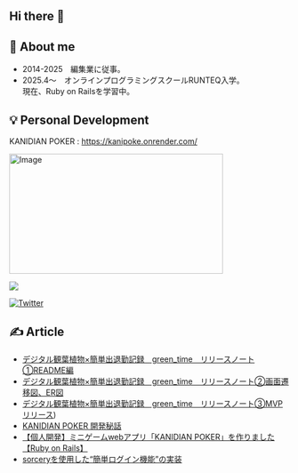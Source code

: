 ## Hi there 👋

## 🌼  About me
- 2014-2025　編集業に従事。<br>
- 2025.4〜　オンラインプログラミングスクールRUNTEQ入学。<br>
              現在、Ruby on Railsを学習中。

## 💡  Personal Development

KANIDIAN POKER : https://kanipoke.onrender.com/

<img width="384" height="216" alt="Image" src="https://github.com/user-attachments/assets/d4a9dc04-5155-4efd-8c55-cba2f2a61e27" />


![](https://github-readme-stats.vercel.app/api/top-langs?username=ng14tae&show_icons=true&locale=en&layout=compact)

[![Twitter](https://img.shields.io/badge/%40sss__727-4c4c4c?logo=X&logoColor=ffffff&label=Twitter&labelColor=00acee
)](https://x.com/sss__727)


## ✍️  Article

- [デジタル観葉植物×簡単出退勤記録　green_time　リリースノート①README編](https://note.com/mc42d/n/nbae166c307bd?from=notice) <br>
- [デジタル観葉植物×簡単出退勤記録　green_time　リリースノート②画面遷移図、ER図](https://note.com/mc42d/n/n595c2ba81c18?app_launch=false) <br>
- [デジタル観葉植物×簡単出退勤記録　green_time　リリースノート③MVPリリース](https://note.com/mc42d/n/n961f2fd9b7eb?sub_rt=share_pb)) <br>
- [KANIDIAN POKER 開発秘話](https://note.com/mc42d/n/nf0457cbc7b1d) <br>
- [【個人開発】ミニゲームwebアプリ「KANIDIAN POKER」を作りました【Ruby on Rails】](https://qiita.com/ng14tae/items/6e6528cc48ca673c6369) <br>
- [sorceryを使用した“簡単ログイン機能”の実装](https://qiita.com/ng14tae/items/bbfa67b6e4439b1651ca)



<!--
**ng14tae/ng14tae** is a ✨ _special_ ✨ repository because its `README.md` (this file) appears on your GitHub profile.

Here are some ideas to get you started:

- 🔭 I’m currently working on ...
- 🌱 I’m currently learning ...
- 👯 I’m looking to collaborate on ...
- 🤔 I’m looking for help with ...
- 💬 Ask me about ...
- 📫 How to reach me: ...
- 😄 Pronouns: ...
- ⚡ Fun fact: ...
-->
